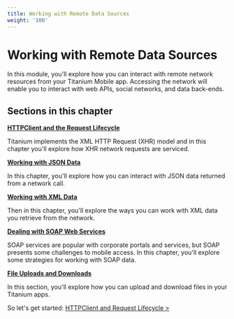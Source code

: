 ```yaml
---
title: Working with Remote Data Sources
weight: '100'
---
```


# Working with Remote Data Sources

In this module, you'll explore how you can interact with remote network resources from your Titanium Mobile app. Accessing the network will enable you to interact with web APIs, social networks, and data back-ends.

## Sections in this chapter

**[HTTPClient and the Request Lifecycle](/guide/Titanium_SDK/Titanium_SDK_How-tos/Working_with_Remote_Data_Sources/HTTPClient_and_the_Request_Lifecycle/)**

Titanium implements the XML HTTP Request (XHR) model and in this chapter you'll explore how XHR network requests are serviced.

**[Working with JSON Data](/guide/Titanium_SDK/Titanium_SDK_How-tos/Working_with_Remote_Data_Sources/Working_with_JSON_Data/)**

In this chapter, you'll explore how you can interact with JSON data returned from a network call.

**[Working with XML Data](/guide/Titanium_SDK/Titanium_SDK_How-tos/Working_with_Remote_Data_Sources/Working_with_XML_Data/)**

Then in this chapter, you'll explore the ways you can work with XML data you retrieve from the network.

**[Dealing with SOAP Web Services](/guide/Titanium_SDK/Titanium_SDK_How-tos/Working_with_Remote_Data_Sources/Dealing_with_SOAP_Web_Services/)**

SOAP services are popular with corporate portals and services, but SOAP presents some challenges to mobile access. In this chapter, you'll explore some strategies for working with SOAP data.

**[File Uploads and Downloads](/guide/Titanium_SDK/Titanium_SDK_How-tos/Working_with_Remote_Data_Sources/File_Uploads_and_Downloads/)**

In this section, you'll explore how you can upload and download files in your Titanium apps.

So let's get started: [HTTPClient and Request Lifecycle >](/guide/Titanium_SDK/Titanium_SDK_How-tos/Working_with_Remote_Data_Sources/HTTPClient_and_the_Request_Lifecycle/)
